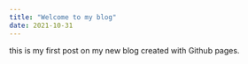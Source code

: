 ```yaml
---
title: "Welcome to my blog"
date: 2021-10-31
---
```


this is my first post on my new blog created with Github pages.
